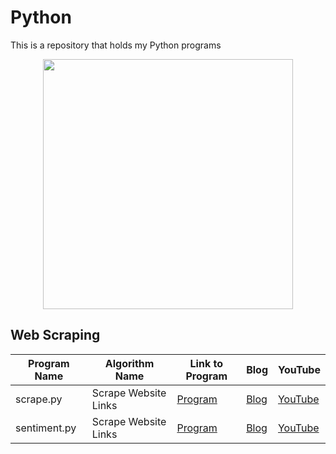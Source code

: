 # Python
This is a repository that holds my Python programs
<p align="center">
  <img src="https://www.python.org/static/community_logos/python-logo-inkscape.svg" width="400"/>
</p>

## Web Scraping 
Program Name | Algorithm Name| Link to Program | Blog | YouTube
--- | --- | --- | --- | ---
scrape.py |  Scrape Website Links |  [Program](https://github.com/randerson112358/Python/blob/master/scrape.py) | [Blog](http://everythingcomputerscience.com/) | [YouTube](https://youtu.be/LGZEn1OYUTk)
sentiment.py |  Scrape Website Links |  [Program](https://github.com/randerson112358/Python/blob/master/sentiment.py) | [Blog](http://everythingcomputerscience.com/) | [YouTube](https://youtu.be/1VHhDSOwJPw)
